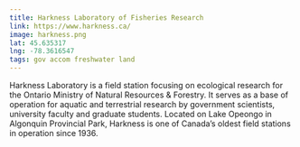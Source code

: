 ```yaml
---
title: Harkness Laboratory of Fisheries Research
link: https://www.harkness.ca/
image: harkness.png
lat: 45.635317
lng: -78.3616547
tags: gov accom freshwater land
---
```


Harkness Laboratory is a field station focusing on ecological research for the Ontario Ministry of Natural Resources &
Forestry. It serves as a base of operation for aquatic and terrestrial research by government scientists, university
faculty and graduate students. Located on Lake Opeongo in Algonquin Provincial Park, Harkness is one of Canada’s oldest
field stations in operation since 1936.
